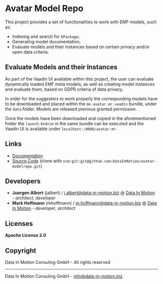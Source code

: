 # Avatar Model Repo

This project provides a set of functionalities to work with EMF models, such as:

+ Indexing and search for `EPackage`;
+ Generating model documentation;
+ Evaluate models and their instances based on certain privacy and/or open data criteria.

## Evaluate Models and their Instances

As part of the Vaadin UI available within this project, the user can evaluate dynamically loaded EMF meta models, as well as creating model instances and evaluate them, based on GDPR criteria of data privacy.

In order for the suggesters to work properly the corresponding models have to be downloaded and placed within the `de.avatar.mr.vaadin` bundle, under the `data` folder. Models are released previous granted permission. 

Once the models have been downloaded and copied in the aforementioned folder the `launch.bndrun` in the same bundle can be executed and the Vaadin UI is available under `localhost::8086/avatar-mr`.

## Links

* [Documentation](https://github.com/DataInMotion/avatar-modelrepo)
* [Source Code](https://github.com/de-jena/MDO) (clone with `scm:git:git@github.com:DataInMotion/avatar-modelrepo.git`)


## Developers

* **Juergen Albert** (jalbert) / [j.albert@data-in-motion.biz](mailto:j.albert@data-in-motion.biz) @ [Data In Motion](https://www.datainmotion.de) - *architect*, *developer*
* **Mark Hoffmann** (mhoffmann) / [m.hoffmann@data-in-motion.biz](mailto:m.hoffmann@data-in-motion.biz) @ [Data In Motion](https://www.datainmotion.de) - *developer*, *architect*

## Licenses

**Apache License 2.0**

## Copyright

Data In Motion Consuling GmbH - All rights reserved

---
Data In Motion Consuling GmbH - [info@data-in-motion.biz](mailto:info@data-in-motion.biz)
